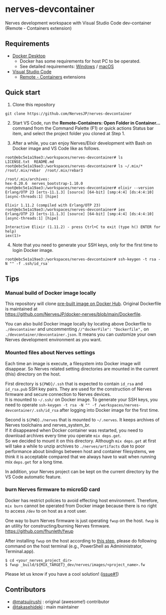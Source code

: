 # nerves-devcontainer

Nerves development workspace with Visual Studio Code dev-container (Remote - Containers extension)

## Requirements

- [Docker Desktop](https://docs.docker.com/get-docker/)
  - Docker has some requirements for host PC to be operated.
  - See detailed requirements: [Windows](https://docs.docker.com/docker-for-windows/install/) / [macOS](https://docs.docker.com/docker-for-mac/install/)
- [Visual Studio Code](https://code.visualstudio.com/download)
  - [Remote - Containers](https://marketplace.visualstudio.com/items?itemName=ms-vscode-remote.remote-containers) extensions

## Quick start

1. Clone this repository  
```Shell
git clone https://github.com/NervesJP/nerves-devcontainer
```

2. Start VS Code, run the **Remote-Containers: Open Folder in Container...** command from the Command Palette (F1) or quick actions Status bar item, and select the project folder you cloned at Step 1.

3. After a while, you can enjoy Nerves/Elixir development with Bash on Docker image and VS Code like as follows.  
```Shell
root@ebc5e1a19ae3:/workspaces/nerves-devcontainer# ls 
LICENSE.txt  README.md
root@ebc5e1a19ae3:/workspaces/nerves-devcontainer# ls ~/.mix/*
/root/.mix/rebar  /root/.mix/rebar3

/root/.mix/archives:
hex-0.20.6  nerves_bootstrap-1.10.0
root@ebc5e1a19ae3:/workspaces/nerves-devcontainer# elixir --version 
Erlang/OTP 23 [erts-11.1.3] [source] [64-bit] [smp:4:4] [ds:4:4:10] [async-threads:1] [hipe]

Elixir 1.11.2 (compiled with Erlang/OTP 23)
root@ebc5e1a19ae3:/workspaces/nerves-devcontainer# iex 
Erlang/OTP 23 [erts-11.1.3] [source] [64-bit] [smp:4:4] [ds:4:4:10] [async-threads:1] [hipe]

Interactive Elixir (1.11.2) - press Ctrl+C to exit (type h() ENTER for help)
iex(1)> 
```

4. Note that you need to generate your SSH keys, only for the first time to login Docker image.
```Shell
root@ebc5e1a19ae3:/workspaces/nerves-devcontainer# ssh-keygen -t rsa -N "" -f .ssh/id_rsa`
```

## Tips

### Manual build of Docker image locally

This repository will clone [pre-built image on Docker Hub](https://hub.docker.com/r/nervesjp/nerves).
Original Dockerfile is maintained at  
https://github.com/NervesJP/docker-nerves/blob/main/Dockerfile.  

You can also build Docker image locally by locating above Dockerfile to `./devcontainer` and uncommenting `//"dockerFile": "Dockerfile",` on `./devcontainer/devcontainer.json`.
It means you can customize your own Nerves development environment as you want.

### Mounted files about Nerves settings

Each time an image is execute, a filesystem into Docker image will disappear. So Nerves related setting directories are mounted in the current (this) directory on the host.

First directory is `${PWD}/.ssh` that is expected to contain `id_rsa` and `id_rsa.pub` SSH key pairs. 
They are used for the construction of Nerves firmware and secure connection to Nerves devices.  
It is mounted to `~/.ssh/` on Docker image. 
To generate your SSH keys, you need to operate `ssh-keygen -t rsa -N "" -f /workspaces/nerves-devcontainer/.ssh/id_rsa` after logging into Docker image for the first time.

Second is `${PWD}./nerves` that is mounted to `~/.nerves`. It keeps archives of Nerves toolchains and nerves_system_br.  
If it disappeared when Docker container was restarted, you need to download archives every time you operate `mix deps.get`.  
So we decided to mount it on this directory. 
Although `mix deps.get` at first will take a while to unzip archives to `./nerves/artifacts` due to poor performance about bindings between host and container filesystems, we think it is acceptable compared that we always have to wait when running mix `deps.get` for a long time.

In addition, your Nerves project can be kept on the current directory by the VS Code automatic feature.

### burn Nerves firmware to microSD card

Docker has restrict policies to avoid effecting host environment. Therefore, `mix burn` cannot be operated from Docker image because there is no right to access `/dev` to on host as a root user.

One way to burn Nerves firmware is just operating `fwup` on the host. `fwup` is an utility for constructing/burning Nerves firmware.  
https://github.com/fhunleth/fwup

After installing `fwup` on the host according to [this step](https://github.com/fhunleth/fwup#installing), please do following command on the host terminal (e.g., PowerShell as Admininistrator, Terminal.app).

```Shell
$ cd <your_nerves_project_dir>
$ fwup _build/${MIX_TARGET}_dev/nerves/images/<project_name>.fw
```

Please let us know if you have a cool solution! ([issue#1](https://github.com/NervesJP/docker-nerves/issues/1))

## Contributors

- [@matsujirushi](https://github.com/matsujirushi) : original (awesome!) contributor
- [@takasehideki](https://github.com/takasehideki) : main maintainer
